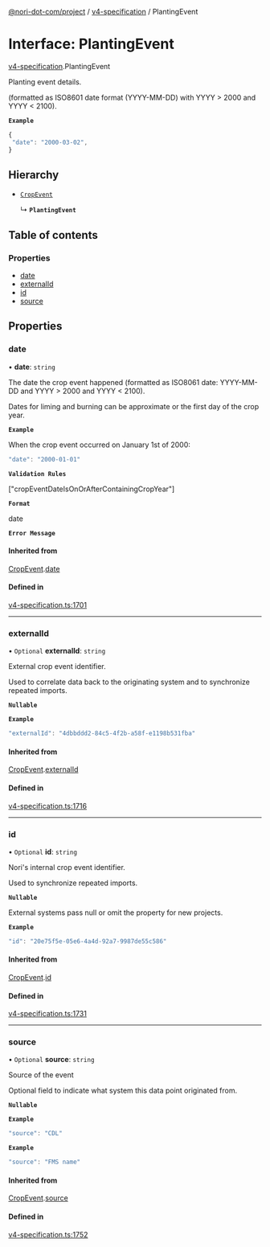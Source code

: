[@nori-dot-com/project](../README.md) / [v4-specification](../modules/v4_specification.md) / PlantingEvent

# Interface: PlantingEvent

[v4-specification](../modules/v4_specification.md).PlantingEvent

Planting event details.

(formatted as ISO8601 date format (YYYY-MM-DD) with YYYY > 2000 and YYYY < 2100).

**`Example`**

```js
{
 "date": "2000-03-02",
}
```

## Hierarchy

- [`CropEvent`](v4_specification.CropEvent.md)

  ↳ **`PlantingEvent`**

## Table of contents

### Properties

- [date](v4_specification.PlantingEvent.md#date)
- [externalId](v4_specification.PlantingEvent.md#externalid)
- [id](v4_specification.PlantingEvent.md#id)
- [source](v4_specification.PlantingEvent.md#source)

## Properties

### date

• **date**: `string`

The date the crop event happened (formatted as ISO8061 date: YYYY-MM-DD and YYYY > 2000 and YYYY < 2100).

Dates for liming and burning can be approximate or the first day of the crop year.

**`Example`**

<caption>When the crop event occurred on January 1st of 2000:</caption>

```js
"date": "2000-01-01"
```

**`Validation Rules`**

["cropEventDateIsOnOrAfterContainingCropYear"]

**`Format`**

date

**`Error Message`**

#### Inherited from

[CropEvent](v4_specification.CropEvent.md).[date](v4_specification.CropEvent.md#date)

#### Defined in

[v4-specification.ts:1701](https://github.com/nori-dot-eco/nori-dot-com/blob/1017fe3/packages/project/src/v4-specification.ts#L1701)

___

### externalId

• `Optional` **externalId**: `string`

External crop event identifier.

Used to correlate data back to the originating system and to synchronize repeated imports.

**`Nullable`**

**`Example`**

```js
"externalId": "4dbbddd2-84c5-4f2b-a58f-e1198b531fba"
```

#### Inherited from

[CropEvent](v4_specification.CropEvent.md).[externalId](v4_specification.CropEvent.md#externalid)

#### Defined in

[v4-specification.ts:1716](https://github.com/nori-dot-eco/nori-dot-com/blob/1017fe3/packages/project/src/v4-specification.ts#L1716)

___

### id

• `Optional` **id**: `string`

Nori's internal crop event identifier.

Used to synchronize repeated imports.

**`Nullable`**

External systems pass null or omit the property for new projects.

**`Example`**

```js
"id": "20e75f5e-05e6-4a4d-92a7-9987de55c586"
```

#### Inherited from

[CropEvent](v4_specification.CropEvent.md).[id](v4_specification.CropEvent.md#id)

#### Defined in

[v4-specification.ts:1731](https://github.com/nori-dot-eco/nori-dot-com/blob/1017fe3/packages/project/src/v4-specification.ts#L1731)

___

### source

• `Optional` **source**: `string`

Source of the event

Optional field to indicate what system this data point originated from.

**`Nullable`**

**`Example`**

```js
"source": "CDL"
```

**`Example`**

```js
"source": "FMS name"
```

#### Inherited from

[CropEvent](v4_specification.CropEvent.md).[source](v4_specification.CropEvent.md#source)

#### Defined in

[v4-specification.ts:1752](https://github.com/nori-dot-eco/nori-dot-com/blob/1017fe3/packages/project/src/v4-specification.ts#L1752)
